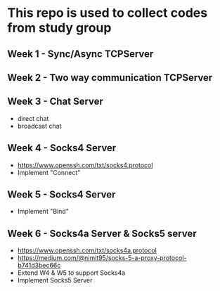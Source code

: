 # This repo is used to collect codes from study group


## Week 1 - Sync/Async TCPServer
## Week 2 - Two way communication TCPServer
## Week 3 - Chat Server
* direct chat
* broadcast chat
## Week 4 - Socks4 Server
* https://www.openssh.com/txt/socks4.protocol
* Implement "Connect"
## Week 5 - Socks4 Server
* Implement "Bind"
## Week 6 - Socks4a Server & Socks5 server
* https://www.openssh.com/txt/socks4a.protocol
* https://medium.com/@nimit95/socks-5-a-proxy-protocol-b741d3bec66c
* Extend W4 & W5 to support Socks4a
* Implement Socks5 Server
